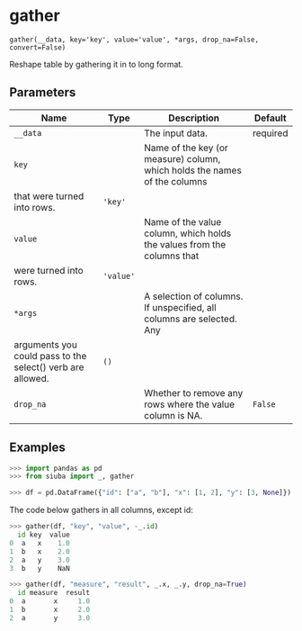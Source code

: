 # gather

`gather(__data, key='key', value='value', *args, drop_na=False, convert=False)`

Reshape table by gathering it in to long format.

## Parameters

| Name      | Type   | Description                                              | Default   |
|-----------|--------|----------------------------------------------------------|-----------|
| `__data`  |        | The input data.                                          | required  |
| `key`     |        | Name of the key (or measure) column, which holds the names of the columns
that were turned into rows.                                                          | `'key'`   |
| `value`   |        | Name of the value column, which holds the values from the columns that
were turned into rows.                                                          | `'value'` |
| `*args`   |        | A selection of columns. If unspecified, all columns are selected. Any
arguments you could pass to the select() verb are allowed.                                                          | `()`      |
| `drop_na` |        | Whether to remove any rows where the value column is NA. | `False`   |

## Examples

```python
>>> import pandas as pd
>>> from siuba import _, gather
```

```python
>>> df = pd.DataFrame({"id": ["a", "b"], "x": [1, 2], "y": [3, None]})
```

The code below gathers in all columns, except id:

```python
>>> gather(df, "key", "value", -_.id)
  id key  value
0  a   x    1.0
1  b   x    2.0
2  a   y    3.0
3  b   y    NaN
```

```python
>>> gather(df, "measure", "result", _.x, _.y, drop_na=True)
  id measure  result
0  a       x     1.0
1  b       x     2.0
2  a       y     3.0
```